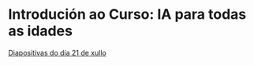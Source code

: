 # Introdución ao Curso: IA para todas as idades

[comment]: <> (this is a comment)

[Diapositivas do día 21 de xullo](slides21.pdf)
